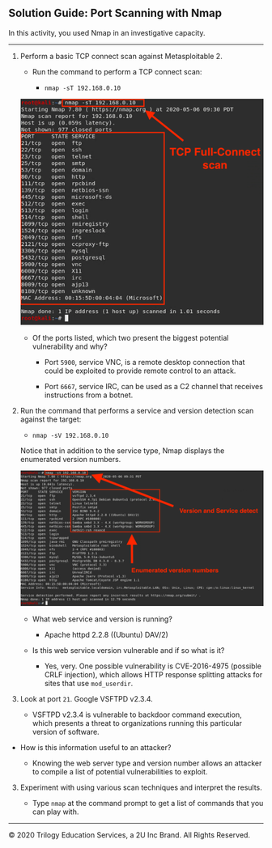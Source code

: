 ## Solution Guide: Port Scanning with Nmap

In this activity, you used Nmap in an investigative capacity. 

---

1. Perform a basic TCP connect scan against Metasploitable 2.

   - Run the command to perform a TCP connect scan:
    
      - `nmap -sT 192.168.0.10`
      
   ![TCP Connect](Images/nmap1.png)
    
    
   - Of the ports listed, which two present the biggest potential vulnerability and why?   
      - Port `5900`, service VNC, is a remote desktop connection that could be exploited to provide remote control to an attack.
      
      - Port `6667`, service IRC, can be used as a C2 channel that receives instructions from a botnet.

2. Run the command that performs a service and version detection scan against the target:
   
      - `nmap -sV 192.168.0.10`
   
   Notice that in addition to the service type, Nmap displays the enumerated version numbers.
      
     ![Version Scan](Images/nmap2.png)
   
   -  What web service and version is running?
   
      - Apache httpd 2.2.8 ((Ubuntu) DAV/2)
      
   - Is this web service version vulnerable and if so what is it?
   
     - Yes, very. One possible vulnerability is CVE-2016-4975 (possible CRLF injection), which allows HTTP response splitting attacks for sites that use `mod_userdir`.
      
 4. Look at port `21`. Google VSFTPD v2.3.4. 
      
      - VSFTPD v2.3.4 is vulnerable to backdoor command execution, which presents a threat to organizations running this particular version of software.
      
   - How is this information useful to an attacker?
   
      - Knowing the web server type and version number allows an attacker to compile a list of potential vulnerabilities to exploit.   
   
3. Experiment with using various scan techniques and interpret the results. 

   - Type `nmap` at the command prompt to get a list of commands that you can play with. 
   
   
____

&copy; 2020 Trilogy Education Services, a 2U Inc Brand.   All Rights Reserved.
